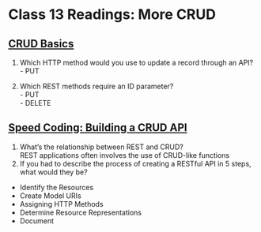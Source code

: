 # Class 13 Readings: More CRUD

## [CRUD Basics](https://medium.com/geekculture/crud-operations-explained-2a44096e9c88)

1. Which HTTP method would you use to update a record through an API?
<br> - PUT

2. Which REST methods require an ID parameter?
<br> - PUT
<br> - DELETE

## [Speed Coding: Building a CRUD API](https://www.youtube.com/watch?v=EzNcBhSv1Wo)

1. What’s the relationship between REST and CRUD?
    <br>REST applications often involves the use of CRUD-like functions
2. If you had to describe the process of creating a RESTful API in 5 steps, what would they be?

- Identify the Resources
- Create Model URIs
- Assigning HTTP Methods
- Determine Resource Representations
- Document
